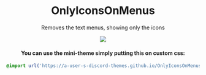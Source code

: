 <h1 align="center">OnlyIconsOnMenus</h1>
<p align="center">Removes the text menus, showing only the icons</p>
<p align="center"><img src="https://cdn.discordapp.com/attachments/542864483543023646/658174072911298580/unknown.png" /></p>

<h4 align="center">You can use the mini-theme simply putting this on custom css:</h1>

```css
@import url('https://a-user-s-discord-themes.github.io/OnlyIconsOnMenus/app.css');
```
